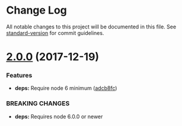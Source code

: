 # Change Log

All notable changes to this project will be documented in this file. See [standard-version](https://github.com/conventional-changelog/standard-version) for commit guidelines.

<a name="2.0.0"></a>
# [2.0.0](https://github.com/researchgate/doctrine-file/compare/v1.0.3...v2.0.0) (2017-12-19)


### Features

* **deps:** Require node 6 minimum ([adcb8fc](https://github.com/researchgate/doctrine-file/commit/adcb8fc))


### BREAKING CHANGES

* **deps:** Requires node 6.0.0 or newer
